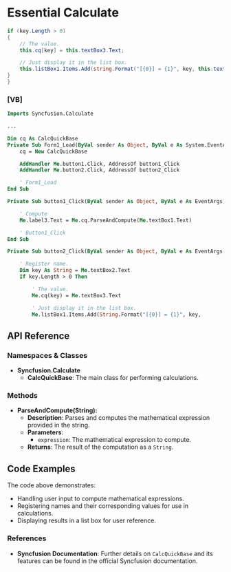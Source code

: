 <!--
source: image
domain: syncfusion-sdk
task: pdf-ocr-to-markdown
language: en (keep original; do not translate)
source_filename: page_042.jpeg
document_name: calculate
page_number: 042
page_id: calculate#page_042
product: Syncfusion Winforms
version: 11.4.0.26
timestamp: 2025-08-09T03:01:02Z
fidelity: lossless
-->

# Essential Calculate

```csharp
if (key.Length > 0)
{
    // The value.
    this.cq[key] = this.textBox3.Text;

    // Just display it in the list box.
    this.listBox1.Items.Add(string.Format("[{0}] = {1}", key, this.textBox3.Text));
}
}
```

### [VB]

```vb
Imports Syncfusion.Calculate

...

Dim cq As CalcQuickBase
Private Sub Form1_Load(ByVal sender As Object, ByVal e As System.EventArgs)
    cq = New CalcQuickBase

    AddHandler Me.button1.Click, AddressOf button1_Click
    AddHandler Me.button2.Click, AddressOf button2_Click

    ' Form1_Load
End Sub

Private Sub button1_Click(ByVal sender As Object, ByVal e As EventArgs)

    ' Compute
    Me.label3.Text = Me.cq.ParseAndCompute(Me.textBox1.Text)

    ' Button1_Click
End Sub

Private Sub button2_Click(ByVal sender As Object, ByVal e As EventArgs)

    ' Register name.
    Dim key As String = Me.textBox2.Text
    If key.Length > 0 Then

        ' The value.
        Me.cq(key) = Me.textBox3.Text

        ' Just display it in the list box.
        Me.listBox1.Items.Add(String.Format("[{0}] = {1}", key,
```

## API Reference

### Namespaces & Classes

- **Syncfusion.Calculate**
  - **CalcQuickBase**: The main class for performing calculations.

### Methods

- **ParseAndCompute(String):**
  - **Description**: Parses and computes the mathematical expression provided in the string.
  - **Parameters**: 
    - `expression`: The mathematical expression to compute.
  - **Returns**: The result of the computation as a `String`.

## Code Examples

The code above demonstrates:
- Handling user input to compute mathematical expressions.
- Registering names and their corresponding values for use in calculations.
- Displaying results in a list box for user reference.

### References
- **Syncfusion Documentation**: Further details on `CalcQuickBase` and its features can be found in the official Syncfusion documentation.

<!-- tags: [syncfusion, calculate, calcquickbase, winforms, .net, api, 11.4.0.26] keywords: [formula calculation, user input, list box, textbox, event handling, parse and compute] -->
